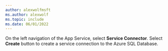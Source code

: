 ```yaml
---
author: alexwolfmsft
ms.author: alexwolf
ms.topic: include
ms.date: 06/01/2022
---
```


On the left navigation of the App Service, select **Service Connector**. Select **Create** button to create a service connection to the Azure SQL Database.
